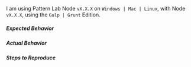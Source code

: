 <!-- before posting an issue, try chatting on https://gitter.im/pattern-lab/node -->

<!-- before posting an issue, verify you are running at least Node 6 -->

I am using Pattern Lab Node `vX.X.X` on `Windows | Mac | Linux`, with Node `vX.X.X`, using the `Gulp | Grunt` Edition.

##### Expected Behavior

##### Actual Behavior

##### Steps to Reproduce
